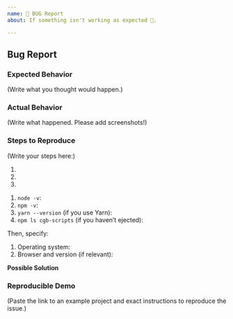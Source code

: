 ```yaml
---
name: 🐛 BUG Report
about: If something isn't working as expected 🤔.

---
```


<!--
  If you answered "Yes":

    Please note that your issue will be fixed much faster if you spend about
    half an hour preparing it, including the exact reproduction steps and a demo.

    If you're in a hurry or don't feel confident, it's fine to report bugs with
    less details, but this makes it less likely they'll get fixed soon.

    In either case, please fill as many fields below as you can.
-->

## Bug Report

### Expected Behavior

<!--
  How did you expect the tool to behave?
  It’s fine if you’re not sure your understanding is correct.
  Just write down what you thought would happen.
-->

(Write what you thought would happen.)


### Actual Behavior

<!--
  Did something go wrong?
  Is something broken, or not behaving as you expected?
  Please attach screenshots if possible! They are extremely helpful for diagnosing issues.
-->

(Write what happened. Please add screenshots!)


### Steps to Reproduce

<!--
  How would you describe your issue to someone who does not know you or your project?
  Try to write a sequence of steps that anybody can repeat to see the issue.
-->

(Write your steps here:)

1.
2.
3.

<!--
  Please fill in all the relevant fields by running these commands in terminal.
-->

1. `node -v`:
2. `npm -v`:
3. `yarn --version` (if you use Yarn):
4. `npm ls cgb-scripts` (if you haven’t ejected):

Then, specify:

1. Operating system:
2. Browser and version (if relevant):

**Possible Solution**
<!--- Only if you have suggestions on a fix for the bug -->

### Reproducible Demo

<!--
  If you can, please share a project that reproduces the issue.
  This is the single most effective way to get an issue fixed soon.

  There are two ways to do it:

    * Create a new app and try to reproduce the issue in it.
      This is useful if you roughly know where the problem is, or can’t share the real code.

    * Or, copy your app and remove things until you’re left with the minimal reproducible demo.
      This is useful for finding the root cause. You may then optionally create a new project.

  This is a good guide to creating bug demos: https://stackoverflow.com/help/mcve
  Once you’re done, push the project to GitHub and paste the link to it below:
-->

(Paste the link to an example project and exact instructions to reproduce the issue.)

<!--
  What happens if you skip this step?

  We will try to help you, but in many cases it is impossible because crucial
  information is missing. In that case we'll tag an issue as having a low priority,
  and eventually close it if there is no clear direction.

  We still appreciate the report though, as eventually somebody else might
  create a reproducible example for it.

  Thanks for helping us help you!
-->